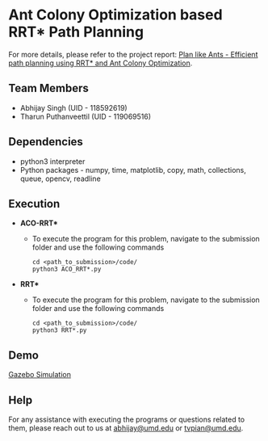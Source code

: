 # Ant Colony Optimization based RRT* Path Planning

For more details, please refer to the project report: [Plan like Ants - Efficient path planning using RRT*
and Ant Colony Optimization](./report.pdf).

## Team Members
* Abhijay Singh (UID - 118592619)
* Tharun Puthanveettil (UID - 119069516)

## Dependencies

* python3 interpreter
* Python packages - numpy, time, matplotlib, copy, math, collections, queue, opencv, readline

## Execution

* **ACO-RRT\*** 
    
    - To execute the program for this problem, navigate to the submission folder and use the following commands
        ```
        cd <path_to_submission>/code/
        python3 ACO_RRT*.py
        ```

* **RRT\*** 
    - To execute the program for this problem, navigate to the submission folder and use the following commands
        ```
        cd <path_to_submission>/code/
        python3 RRT*.py
        ```

## Demo
[Gazebo Simulation](https://github.com/tvpian/ACO-RRT-Star/assets/41953267/0e1b2b2b-8662-4029-b523-8698b820a244)


## Help
For any assistance with executing the programs or questions related to them, please reach out to us at abhijay@umd.edu or tvpian@umd.edu.
